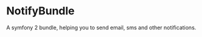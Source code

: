 NotifyBundle
============

A symfony 2 bundle, helping you to send email, sms and other notifications.
